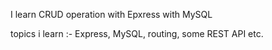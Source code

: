 I learn CRUD operation with Epxress with MySQL

topics i learn :-
Express,
MySQL,
routing,
some REST API   etc.
